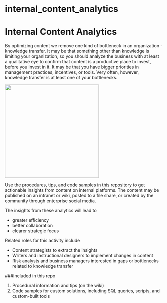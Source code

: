 # internal_content_analytics

# Internal Content Analytics

By optimizing content we remove one kind of bottleneck in an organization - knowledge transfer. It may be that something other than knowledge is limiting your organization, so you should analyze the business with at least a qualitative eye to confirm that content is a productive place to invest, before you invest in it. It may be that you have bigger priorities in management practices, incentives, or tools. Very often, however, knowledge transfer is at least one of your bottlenecks.

<img src="https://cloud.githubusercontent.com/assets/9612744/21214057/435746fe-c24d-11e6-97cd-f4503c66f692.png" width="300">

Use the procedures, tips, and code samples in this repository to get actionable insights from content on internal platforms. The content may be published on an intranet or wiki, posted to a file share, or created by the community through enterprise social media. 

The insights from these analytics will lead to 
* greater efficiency
* better collaboration
* clearer strategic focus

Related roles for this activity include
* Content strategists to extract the insights
* Writers and instructional designers to implement changes in content
* Risk analysts and business managers interested in gaps or bottlenecks related to knowledge transfer

###Included in this repo
1. Procedural information and tips (on the wiki)
2. Code samples for custom solutions, including SQL queries, scripts, and custom-built tools


